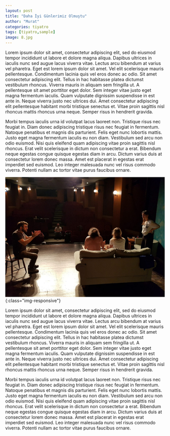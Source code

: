 ```yaml
---
layout: post
title: "Daha İyi Günlerimiz Olmuştu"
author: "Murat"
categories: tiyatro
tags: [tiyatro,sample]
image: 8.jpg
---
```


Lorem ipsum dolor sit amet, consectetur adipiscing elit, sed do eiusmod tempor incididunt ut labore et dolore magna aliqua. Dapibus ultrices in iaculis nunc sed augue lacus viverra vitae. Lectus arcu bibendum at varius vel pharetra. Eget est lorem ipsum dolor sit amet. Vel elit scelerisque mauris pellentesque. Condimentum lacinia quis vel eros donec ac odio. Sit amet consectetur adipiscing elit. Tellus in hac habitasse platea dictumst vestibulum rhoncus. Viverra mauris in aliquam sem fringilla ut. A pellentesque sit amet porttitor eget dolor. Sem integer vitae justo eget magna fermentum iaculis. Quam vulputate dignissim suspendisse in est ante in. Neque viverra justo nec ultrices dui. Amet consectetur adipiscing elit pellentesque habitant morbi tristique senectus et. Vitae proin sagittis nisl rhoncus mattis rhoncus urna neque. Semper risus in hendrerit gravida.

Morbi tempus iaculis urna id volutpat lacus laoreet non. Tristique risus nec feugiat in. Diam donec adipiscing tristique risus nec feugiat in fermentum. Natoque penatibus et magnis dis parturient. Felis eget nunc lobortis mattis. Justo eget magna fermentum iaculis eu non diam. Vestibulum sed arcu non odio euismod. Nisi quis eleifend quam adipiscing vitae proin sagittis nisl rhoncus. Erat velit scelerisque in dictum non consectetur a erat. Bibendum neque egestas congue quisque egestas diam in arcu. Dictum varius duis at consectetur lorem donec massa. Amet est placerat in egestas erat imperdiet sed euismod. Leo integer malesuada nunc vel risus commodo viverra. Potenti nullam ac tortor vitae purus faucibus ornare.

![image-title-here](/assets/img/9.jpg){:class="img-responsive"}

Lorem ipsum dolor sit amet, consectetur adipiscing elit, sed do eiusmod tempor incididunt ut labore et dolore magna aliqua. Dapibus ultrices in iaculis nunc sed augue lacus viverra vitae. Lectus arcu bibendum at varius vel pharetra. Eget est lorem ipsum dolor sit amet. Vel elit scelerisque mauris pellentesque. Condimentum lacinia quis vel eros donec ac odio. Sit amet consectetur adipiscing elit. Tellus in hac habitasse platea dictumst vestibulum rhoncus. Viverra mauris in aliquam sem fringilla ut. A pellentesque sit amet porttitor eget dolor. Sem integer vitae justo eget magna fermentum iaculis. Quam vulputate dignissim suspendisse in est ante in. Neque viverra justo nec ultrices dui. Amet consectetur adipiscing elit pellentesque habitant morbi tristique senectus et. Vitae proin sagittis nisl rhoncus mattis rhoncus urna neque. Semper risus in hendrerit gravida.

Morbi tempus iaculis urna id volutpat lacus laoreet non. Tristique risus nec feugiat in. Diam donec adipiscing tristique risus nec feugiat in fermentum. Natoque penatibus et magnis dis parturient. Felis eget nunc lobortis mattis. Justo eget magna fermentum iaculis eu non diam. Vestibulum sed arcu non odio euismod. Nisi quis eleifend quam adipiscing vitae proin sagittis nisl rhoncus. Erat velit scelerisque in dictum non consectetur a erat. Bibendum neque egestas congue quisque egestas diam in arcu. Dictum varius duis at consectetur lorem donec massa. Amet est placerat in egestas erat imperdiet sed euismod. Leo integer malesuada nunc vel risus commodo viverra. Potenti nullam ac tortor vitae purus faucibus ornare.